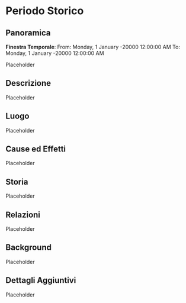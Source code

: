 # Periodo Storico

## Panoramica

**Finestra Temporale**: From: Monday, 1 January -20000 12:00:00 AM To: Monday, 1 January -20000 12:00:00 AM

Placeholder

## Descrizione

Placeholder

## Luogo

Placeholder

## Cause ed Effetti

Placeholder

## Storia

Placeholder

## Relazioni

Placeholder

## Background

Placeholder

## Dettagli Aggiuntivi

Placeholder